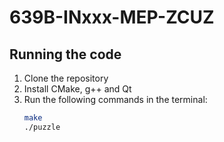 # 639B-INxxx-MEP-ZCUZ

## Running the code
1. Clone the repository
2. Install CMake, g++ and Qt
3. Run the following commands in the terminal:
    ```bash
    make
    ./puzzle
    ```
    